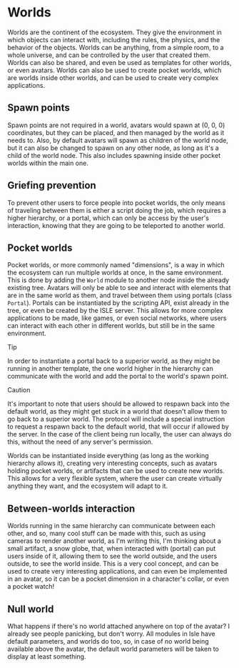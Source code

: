# Worlds

Worlds are the continent of the ecosystem. They give the environment in which objects can interact with, including the rules, the physics, and the behavior of the objects. Worlds can be anything, from a simple room, to a whole universe, and can be controlled by the user that created them. Worlds can also be shared, and even be used as templates for other worlds, or even avatars. Worlds can also be used to create pocket worlds, which are worlds inside other worlds, and can be used to create very complex applications.

## Spawn points

Spawn points are not required in a world, avatars would spawn at (0, 0, 0) coordinates, but they can be placed, and then managed by the world as it needs to. Also, by default avatars will spawn as children of the world node, but it can also be changed to spawn on any other node, as long as it's a child of the world node. This also includes spawning inside other pocket worlds within the main one.

## Griefing prevention

To prevent other users to force people into pocket worlds, the only means of traveling between them is either a script doing the job, which requires a higher hierarchy, or a portal, which can only be access by the user's interaction, knowing that they are going to be teleported to another world.

## Pocket worlds

Pocket worlds, or more commonly named "dimensions", is a way in which the ecosystem can run multiple worlds at once, in the same environment. This is done by adding the `World` module to another node inside the already existing tree. Avatars will only be able to see and interact with elements that are in the same world as them, and travel between them using portals (class `Portal`). Portals can be instantiated by the scripting API, exist already in the tree, or even be created by the ISLE server. This allows for more complex applications to be made, like games, or even social networks, where users can interact with each other in different worlds, but still be in the same environment.

> [!TIP]
> In order to instantiate a portal back to a superior world, as they might be running in another template, the one world higher in the hierarchy can communicate with the world and add the portal to the world's spawn point.

> [!CAUTION]
> It's important to note that users should be allowed to respawn back into the default world, as they might get stuck in a world that doesn't allow them to go back to a superior world. The protocol will include a special instruction to request a respawn back to the default world, that will occur if allowed by the server.
> In the case of the client being run locally, the user can always do this, without the need of any server's permission.

Worlds can be instantiated inside everything (as long as the working hierarchy allows it), creating very interesting concepts, such as avatars holding pocket worlds, or artifacts that can be used to create new worlds. This allows for a very flexible system, where the user can create virtually anything they want, and the ecosystem will adapt to it.

## Between-worlds interaction

Worlds running in the same hierarchy can communicate between each other, and so, many cool stuff can be made with this, such as using cameras to render another world, as I'm writing this, I'm thinking about a small artifact, a snow globe, that, when interacted with (portal) can put users inside of it, allowing them to see the world outside, and the users outside, to see the world inside. This is a very cool concept, and can be used to create very interesting applications, and can even be implemented in an avatar, so it can be a pocket dimension in a character's collar, or even a pocket watch!

## Null world

What happens if there's no world attached anywhere on top of the avatar? I already see people panicking, but don't worry. All modules in Isle have default parameters, and worlds do too, so, in case of no world being available above the avatar, the default world parameters will be taken to display at least something.
